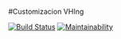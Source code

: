 #Customizacion VHIng

[![Build Status](https://travis-ci.org/jobiols/cl-vhing.svg?branch=11.0)](https://travis-ci.org/jobiols/cl-vhing)
[![Maintainability](https://api.codeclimate.com/v1/badges/3a3a1f98794659f59527/maintainability)](https://codeclimate.com/github/jobiols/cl-vhing/maintainability)